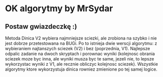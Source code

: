# OK algorytmy by MrSydar
## Postaw gwiazdeczkę :)
Metoda Dinica V2 wybiera najmniejsze sciezki, ale zrobiona na szybko i nie jest dobrze przetestowana na BUGi. Po to istnieja dwie werscji algorytmu: z wybieraniem najtanszych sciezek (V2) i bez (poprzednia, V1). Najlepsze odpalic zadanie na dwoch skryptach i porownac wyniki (kolejnosc obrania sciezek moze byc inna, ale wyniki musza byc te same, jezeli nie, to lepsze wykorzystac wyniki z V1, ale recznie obliczyc kolejnosc sciezek). Wszystkie algorytmy ktore wykorzystuja dinica rowniez zmienione po tej samej logice.